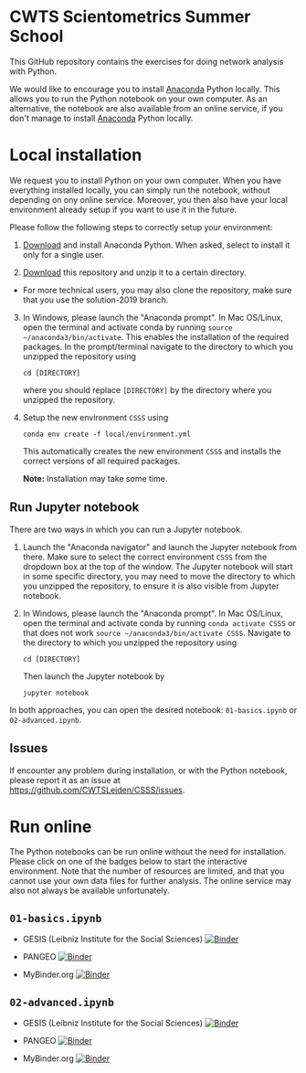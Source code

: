 
# CWTS Scientometrics Summer School

This GitHub repository contains the exercises for doing network analysis with Python.

We would like to encourage you to install [Anaconda](https://www.anaconda.com/distribution/) Python locally. This allows you to run the Python notebook on your own computer. As an alternative, the notebook are also available from an online service, if you don't manage to install [Anaconda](https://www.anaconda.com/distribution/) Python locally.

# Local installation

We request you to install Python on your own computer. When you have everything installed locally, you can simply run the notebook, without depending on ony online service. Moreover, you then also have your local environment already setup if you want to use it in the future.

Please follow the following steps to correctly setup your environment:

1. [Download](https://www.anaconda.com/distribution/) and install Anaconda Python. When asked, select to  install it only for a single user.

2. [Download](https://github.com/CWTSLeiden/CSSS/archive/solution-2019.zip) this repository and unzip it to a certain directory.

  - For more technical users, you may also clone the repository, make sure that you use the solution-2019 branch.


3. In Windows, please launch the "Anaconda prompt". In Mac OS/Linux, open the terminal and activate conda by running `source ~/anaconda3/bin/activate`. This enables the installation of the required packages. In the prompt/terminal navigate to the directory to which you unzipped the repository using

    ```
    cd [DIRECTORY]
    ```

    where you should replace `[DIRECTORY]` by the directory where you unzipped the repository.

4. Setup the new environment ``CSSS`` using

    ```
    conda env create -f local/environment.yml
    ```

    This automatically creates the new environment ``CSSS`` and installs the correct versions of all required packages.

    **Note:** Installation may take some time.

## Run Jupyter notebook

There are two ways in which you can run a Jupyter notebook.

1. Launch the "Anaconda navigator" and launch the Jupyter notebook from there. Make sure to select the correct environment ``CSSS`` from the dropdown box at the top of the window. The Jupyter notebook will start in some specific directory, you may need to move the directory to which you unzipped the repository, to ensure it is also visible from Jupyter notebook.

2. In Windows, please launch the "Anaconda prompt". In Mac OS/Linux, open the terminal and activate conda by running ``conda activate CSSS`` or that does not work ``source ~/anaconda3/bin/activate CSSS``. Navigate to the directory to which you unzipped the repository using
    ```
    cd [DIRECTORY]
    ```
    Then launch the Jupyter notebook by
    ```
    jupyter notebook
    ```

In both approaches, you can open the desired notebook: `01-basics.ipynb` or `02-advanced.ipynb`.

## Issues

If encounter any problem during installation, or with the Python notebook, please report it as an issue at https://github.com/CWTSLeiden/CSSS/issues.

# Run online

The Python notebooks can be run online without the need for installation. Please click on one of the badges below to start the interactive environment. Note that the number of resources are limited, and that you cannot use your own data files for further analysis. The online service may also not always be available unfortunately.

## `01-basics.ipynb`
* GESIS (Leibniz Institute for the Social Sciences)
[![Binder](https://notebooks.gesis.org/binder/badge_logo.svg)](https://notebooks.gesis.org/binder/v2/gh/CWTSLeiden/CSSS/solution-2019?filepath=01-basics.ipynb)

* PANGEO
[![Binder](https://binder.pangeo.io/badge_logo.svg)](https://binder.pangeo.io/v2/gh/CWTSLeiden/CSSS/solution-2019?filepath=01-basics.ipynb)

* MyBinder.org
[![Binder](https://mybinder.org/badge.svg)](https://mybinder.org/v2/gh/CWTSLeiden/CSSS/solution-2019?filepath=01-basics.ipynb)

## `02-advanced.ipynb`

* GESIS (Leibniz Institute for the Social Sciences)
[![Binder](https://notebooks.gesis.org/binder/badge_logo.svg)](https://notebooks.gesis.org/binder/v2/gh/CWTSLeiden/CSSS/solution-2019?filepath=02-advanced.ipynb)

* PANGEO
[![Binder](https://binder.pangeo.io/badge_logo.svg)](https://binder.pangeo.io/v2/gh/CWTSLeiden/CSSS/solution-2019?filepath=02-advanced.ipynb)

* MyBinder.org
[![Binder](https://mybinder.org/badge.svg)](https://mybinder.org/v2/gh/CWTSLeiden/CSSS/solution-2019?filepath=02-advanced.ipynb)
